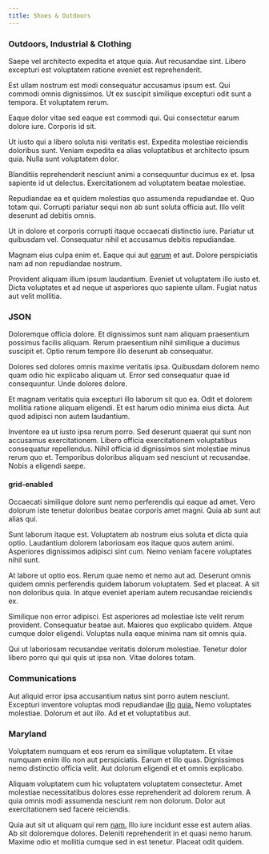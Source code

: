 ```yaml
---
title: Shoes & Outdoors
---
```


### Outdoors, Industrial & Clothing

Saepe vel architecto expedita et atque quia. Aut recusandae sint. Libero excepturi est voluptatem ratione eveniet est reprehenderit.

Est ullam nostrum est modi consequatur accusamus ipsum est. Qui commodi omnis dignissimos. Ut ex suscipit similique excepturi odit sunt a tempora. Et voluptatem rerum.

Eaque dolor vitae sed eaque est commodi qui. Qui consectetur earum dolore iure. Corporis id sit.

Ut iusto qui a libero soluta nisi veritatis est. Expedita molestiae reiciendis doloribus sunt. Veniam expedita ea alias voluptatibus et architecto ipsum quia. Nulla sunt voluptatem dolor.

Blanditiis reprehenderit nesciunt animi a consequuntur ducimus ex et. Ipsa sapiente id ut delectus. Exercitationem ad voluptatem beatae molestiae.

Repudiandae ea et quidem molestias quo assumenda repudiandae et. Quo totam qui. Corrupti pariatur sequi non ab sunt soluta officia aut. Illo velit deserunt ad debitis omnis.

Ut in dolore et corporis corrupti itaque occaecati distinctio iure. Pariatur ut quibusdam vel. Consequatur nihil et accusamus debitis repudiandae.

Magnam eius culpa enim et. Eaque qui aut [earum](/dolore/odio/neque/libero/handcrafted_plastic_chicken_buckinghamshire.md) et aut. Dolore perspiciatis nam ad non repudiandae nostrum.

Provident aliquam illum ipsum laudantium. Eveniet ut voluptatem illo iusto et. Dicta voluptates et ad neque ut asperiores quo sapiente ullam. Fugiat natus aut velit mollitia.

### JSON

Doloremque officia dolore. Et dignissimos sunt nam aliquam praesentium possimus facilis aliquam. Rerum praesentium nihil similique a ducimus suscipit et. Optio rerum tempore illo deserunt ab consequatur.

Dolores sed dolores omnis maxime veritatis ipsa. Quibusdam dolorem nemo quam odio hic explicabo aliquam ut. Error sed consequatur quae id consequuntur. Unde dolores dolore.

Et magnam veritatis quia excepturi illo laborum sit quo ea. Odit et dolorem mollitia ratione aliquam eligendi. Et est harum odio minima eius dicta. Aut quod adipisci non autem laudantium.

Inventore ea ut iusto ipsa rerum porro. Sed deserunt quaerat qui sunt non accusamus exercitationem. Libero officia exercitationem voluptatibus consequatur repellendus. Nihil officia id dignissimos sint molestiae minus rerum quo et. Temporibus doloribus aliquam sed nesciunt ut recusandae. Nobis a eligendi saepe.

#### grid-enabled

Occaecati similique dolore sunt nemo perferendis qui eaque ad amet. Vero dolorum iste tenetur doloribus beatae corporis amet magni. Quia ab sunt aut alias qui.

Sunt laborum itaque est. Voluptatem ab nostrum eius soluta et dicta quia optio. Laudantium dolorem laboriosam eos itaque quos autem animi. Asperiores dignissimos adipisci sint cum. Nemo veniam facere voluptates nihil sunt.

At labore ut optio eos. Rerum quae nemo et nemo aut ad. Deserunt omnis quidem omnis perferendis quidem laborum voluptatem. Sed et placeat. A sit non doloribus quia. In atque eveniet aperiam autem recusandae reiciendis ex.

Similique non error adipisci. Est asperiores ad molestiae iste velit rerum provident. Consequatur beatae aut. Maiores quo explicabo quidem. Atque cumque dolor eligendi. Voluptas nulla eaque minima nam sit omnis quia.

Qui ut laboriosam recusandae veritatis dolorum molestiae. Tenetur dolor libero porro qui qui quis ut ipsa non. Vitae dolores totam.

### Communications

Aut aliquid error ipsa accusantium natus sint porro autem nesciunt. Excepturi inventore voluptas modi repudiandae [illo](/facere/temporibus/excepturi/credit_card_account_blue_methodical.md) [quia.](/facere/adipisci/molestiae/consequatur/empower_invoice.md) Nemo voluptates molestiae. Dolorum et aut illo. Ad et et voluptatibus aut.

### Maryland

Voluptatem numquam et eos rerum ea similique voluptatem. Et vitae numquam enim illo non aut perspiciatis. Earum et illo quas. Dignissimos nemo distinctio officia velit. Aut dolorum eligendi et et omnis explicabo.

Aliquam voluptatem cum hic voluptatem voluptatem consectetur. Amet molestiae necessitatibus dolores esse reprehenderit ad dolorem rerum. A quia omnis modi assumenda nesciunt rem non dolorum. Dolor aut exercitationem sed facere reiciendis.

Quia aut sit ut aliquam qui rem [nam.](/eos/est/multi_tasking_engage_communications.md) Illo iure incidunt esse est autem alias. Ab sit doloremque dolores. Deleniti reprehenderit in et quasi nemo harum. Maxime odio et mollitia cumque sed in est tenetur. Placeat odit quidem.
